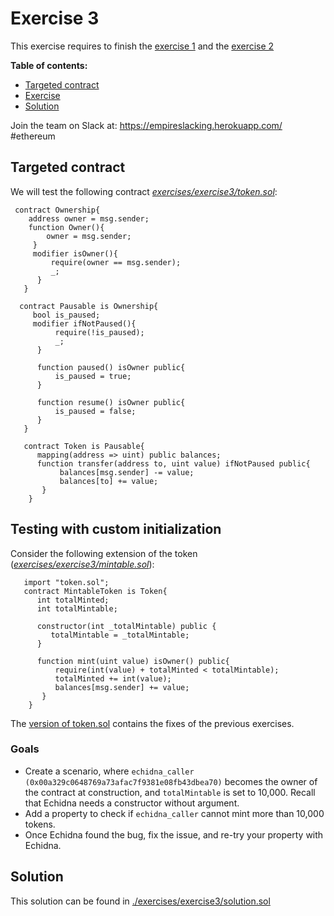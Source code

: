 # Exercise 3

This exercise requires to finish the [exercise 1](./Exercise-1.md) and the [exercise 2](./Exercise-2.md)

**Table of contents:**

- [Targeted contract](#targeted-contract)
- [Exercise](#exercice)
- [Solution](#solution)

Join the team on Slack at: https://empireslacking.herokuapp.com/ #ethereum

## Targeted contract
  
We will test the following contract *[exercises/exercise3/token.sol](./exercises/exercise3/token.sol)*:

```Solidity
 contract Ownership{
    address owner = msg.sender;
    function Owner(){
        owner = msg.sender;
     }
     modifier isOwner(){
         require(owner == msg.sender);
         _;
      }
   }

  contract Pausable is Ownership{
     bool is_paused;
     modifier ifNotPaused(){
          require(!is_paused);
          _;
      }

      function paused() isOwner public{
          is_paused = true;
      }

      function resume() isOwner public{
          is_paused = false;
      }
   }

   contract Token is Pausable{
      mapping(address => uint) public balances;
      function transfer(address to, uint value) ifNotPaused public{
           balances[msg.sender] -= value;
           balances[to] += value;
       }
    }

```

## Testing with custom initialization

Consider the following extension of the token (*[exercises/exercise3/mintable.sol](.exercises/exercise3/mintable.sol)*):

```Solidity
   import "token.sol";
   contract MintableToken is Token{
      int totalMinted;
      int totalMintable;

      constructor(int _totalMintable) public {
         totalMintable = _totalMintable;
      }

      function mint(uint value) isOwner() public{
          require(int(value) + totalMinted < totalMintable);
          totalMinted += int(value);
          balances[msg.sender] += value;
       }
    }
```

The [version of token.sol](./exercises/exercise3/token.sol#L1) contains the fixes of the previous exercises.

### Goals

- Create a scenario, where `echidna_caller (0x00a329c0648769a73afac7f9381e08fb43dbea70)` becomes the owner of the contract at construction, and `totalMintable` is set to 10,000. Recall that Echidna needs a constructor without argument.
- Add a property to check if `echidna_caller` cannot mint more than 10,000 tokens.
- Once Echidna found the bug, fix the issue, and re-try your property with Echidna.

## Solution

 This solution can be found in [./exercises/exercise3/solution.sol](./exercises/exercise3/solution.sol)
